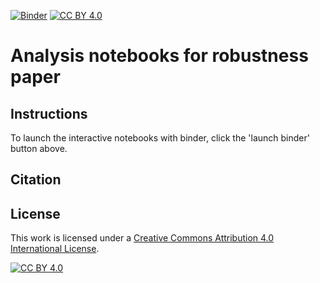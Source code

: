 [![Binder](https://mybinder.org/badge_logo.svg)](https://mybinder.org/v2/gh/tsmbland/Robustness_paper/HEAD?filepath=%2FINDEX.ipynb)
[![CC BY 4.0][cc-by-shield]][cc-by]

# Analysis notebooks for robustness paper

## Instructions

To launch the interactive notebooks with binder, click the 'launch binder' button above.

## Citation

## License

This work is licensed under a
[Creative Commons Attribution 4.0 International License][cc-by].

[![CC BY 4.0][cc-by-image]][cc-by]

[cc-by]: http://creativecommons.org/licenses/by/4.0/
[cc-by-image]: https://i.creativecommons.org/l/by/4.0/88x31.png
[cc-by-shield]: https://img.shields.io/badge/License-CC%20BY%204.0-lightgrey.svg